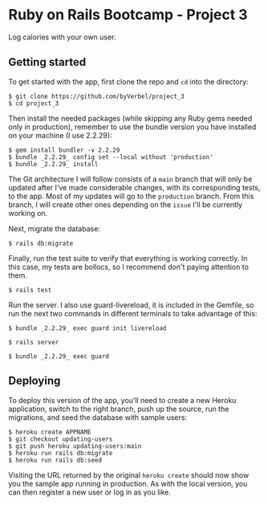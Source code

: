 # Ruby on Rails Bootcamp - Project 3

Log calories with your own user.

## Getting started

To get started with the app, first clone the repo and `cd` into the directory:

```
$ git clone https://github.com/byVerbel/project_3
$ cd project_3
```

Then install the needed packages (while skipping any Ruby gems needed only in production), remember to use the bundle version you have installed on your machine (I use 2.2.29):

```
$ gem install bundler -v 2.2.29
$ bundle _2.2.29_ config set --local without 'production'
$ bundle _2.2.29_ install
```

The Git architecture I will follow consists of a `main` branch that will only be updated after I've made considerable changes, with its corresponding tests, to the app. Most of my updates will go to the `production` branch. From this branch, I will create other ones depending on the `issue` I'll be currently working on.

Next, migrate the database:

```
$ rails db:migrate
```

Finally, run the test suite to verify that everything is working correctly. In this case, my tests are bollocs, so I recommend don't paying attention to them.

```
$ rails test
```

Run the server. I also use guard-livereload, it is included in the Gemfile, so run the next two commands in different terminals to take advantage of this:

```
$ bundle _2.2.29_ exec guard init livereload

$ rails server

$ bundle _2.2.29_ exec guard
```

## Deploying

To deploy this version of the app, you’ll need to create a new Heroku application, switch to the right branch, push up the source, run the migrations, and seed the database with sample users:

```
$ heroku create APPNAME
$ git checkout updating-users
$ git push heroku updating-users:main
$ heroku run rails db:migrate
$ heroku run rails db:seed
```

Visiting the URL returned by the original `heroku create` should now show you the sample app running in production. As with the local version, you can then register a new user or log in as you like.
